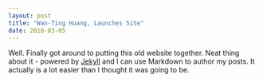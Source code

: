 ```yaml
---
layout: post
title: "Wan-Ting Huang, Launches Site"
date: 2018-03-05
---
```


Well. Finally got around to putting this old website together. Neat thing about it - powered by [Jekyll](http://jekyllrb.com) and I can use Markdown to author my posts. It actually is a lot easier than I thought it was going to be.
